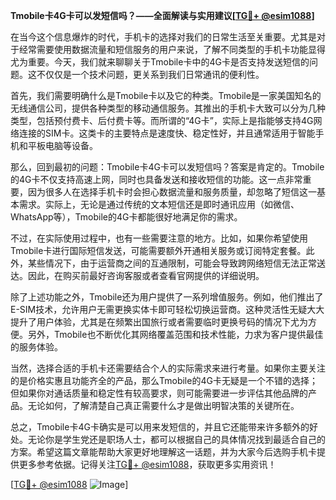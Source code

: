 **Tmobile卡4G卡可以发短信吗？——全面解读与实用建议[[TG💪+ @esim1088](https://t.me/s/esim1088)]**

在当今这个信息爆炸的时代，手机卡的选择对我们的日常生活至关重要。尤其是对于经常需要使用数据流量和短信服务的用户来说，了解不同类型的手机卡功能显得尤为重要。今天，我们就来聊聊关于Tmobile卡中的4G卡是否支持发送短信的问题。这不仅仅是一个技术问题，更关系到我们日常通讯的便利性。

首先，我们需要明确什么是Tmobile卡以及它的种类。Tmobile是一家美国知名的无线通信公司，提供各种类型的移动通信服务。其推出的手机卡大致可以分为几种类型，包括预付费卡、后付费卡等。而所谓的“4G卡”，实际上是指能够支持4G网络连接的SIM卡。这类卡的主要特点是速度快、稳定性好，并且通常适用于智能手机和平板电脑等设备。

那么，回到最初的问题：Tmobile卡4G卡可以发短信吗？答案是肯定的。Tmobile的4G卡不仅支持高速上网，同时也具备发送和接收短信的功能。这一点非常重要，因为很多人在选择手机卡时会担心数据流量和服务质量，却忽略了短信这一基本需求。实际上，无论是通过传统的文本短信还是即时通讯应用（如微信、WhatsApp等），Tmobile的4G卡都能很好地满足你的需求。

不过，在实际使用过程中，也有一些需要注意的地方。比如，如果你希望使用Tmobile卡进行国际短信发送，可能需要额外开通相关服务或订阅特定套餐。此外，某些情况下，由于运营商之间的互通限制，可能会导致跨网络短信无法正常送达。因此，在购买前最好咨询客服或者查看官网提供的详细说明。

除了上述功能之外，Tmobile还为用户提供了一系列增值服务。例如，他们推出了E-SIM技术，允许用户无需更换实体卡即可轻松切换运营商。这种灵活性无疑大大提升了用户体验，尤其是在频繁出国旅行或者需要临时更换号码的情况下尤为方便。另外，Tmobile也不断优化其网络覆盖范围和技术性能，力求为客户提供最佳的服务体验。

当然，选择合适的手机卡还需要结合个人的实际需求来进行考量。如果你主要关注的是价格实惠且功能齐全的产品，那么Tmobile的4G卡无疑是一个不错的选择；但如果你对通话质量和稳定性有较高要求，则可能需要进一步评估其他品牌的产品。无论如何，了解清楚自己真正需要什么才是做出明智决策的关键所在。

总之，Tmobile卡4G卡确实是可以用来发短信的，并且它还能带来许多额外的好处。无论你是学生党还是职场人士，都可以根据自己的具体情况找到最适合自己的方案。希望这篇文章能帮助大家更好地理解这一话题，并为大家今后选购手机卡提供更多参考依据。记得关注[TG💪+ @esim1088](https://t.me/s/esim1088)，获取更多实用资讯！

[[TG💪+ @esim1088](https://t.me/s/esim1088) ![Image](https://i.postimg.cc/4NQfJmqS/Snipaste-2025-05-13-00-14-12.png)]